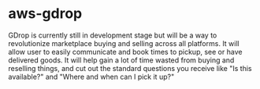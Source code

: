 # aws-gdrop
GDrop is currently still in development stage but will be a way to revolutionize marketplace buying and selling across all platforms. It will allow user to easily communicate and book times to pickup, see or have delivered goods. It will help gain a lot of time wasted from buying and reselling things, and cut out the standard questions you receive like "Is this available?" and "Where and when can I pick it up?"
